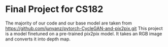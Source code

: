 # Final Project for CS182
The majority of our code and our base model are taken from https://github.com/junyanz/pytorch-CycleGAN-and-pix2pix.git
This project is a model finetuned on a pre-trained pix2pix model. It takes an RGB image and converts it into depth map.

